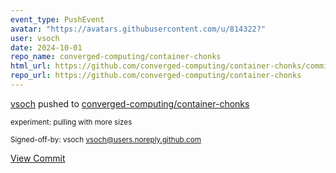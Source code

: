 ```yaml
---
event_type: PushEvent
avatar: "https://avatars.githubusercontent.com/u/814322?"
user: vsoch
date: 2024-10-01
repo_name: converged-computing/container-chonks
html_url: https://github.com/converged-computing/container-chonks/commit/338c950ef5e267dc709a3ec11bdc2ef7ce686533
repo_url: https://github.com/converged-computing/container-chonks
---
```


<a href='https://github.com/vsoch' target='_blank'>vsoch</a> pushed to <a href='https://github.com/converged-computing/container-chonks' target='_blank'>converged-computing/container-chonks</a>

<small>experiment: pulling with more sizes

Signed-off-by: vsoch <vsoch@users.noreply.github.com></small>

<a href='https://github.com/converged-computing/container-chonks/commit/338c950ef5e267dc709a3ec11bdc2ef7ce686533' target='_blank'>View Commit</a>
